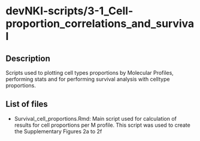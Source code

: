 # devNKI-scripts/3-1_Cell-proportion_correlations_and_survival


## Description

Scripts used to plotting cell types proportions by Molecular Profiles, performing stats and for performing survival analysis with celltype proportions.

## List of files

- Survival_cell_proportions.Rmd: Main script used for calculation of results for cell proportions per M profile. This script was used to create the Supplementary Figures 2a to 2f


